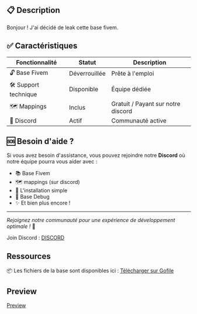 ## 📋 Description

Bonjour ! J'ai décidé de leak cette base fivem. 

## ✅ Caractéristiques
| Fonctionnalité | Statut | Description |
|----------------|--------|-------------|
| 🔓 Base Fivem | Déverrouillée | Prête à l'emploi |
| 🛠️ Support technique | Disponible | Équipe dédiée |
| 🗺️ Mappings | Inclus |  Gratuit / Payant sur notre discord |
| 💬 Discord | Actif | Communauté active |

## 🆘 Besoin d'aide ?
Si vous avez besoin d'assistance, vous pouvez rejoindre notre **Discord** où notre équipe pourra vous aider avec :
- 📚 Base Fivem
- 🗺️ mappings (sur discord)
- 🔧 L'installation simple
- 🐛 Base Debug
- ✨ Et bien plus encore !

---
*Rejoignez notre communauté pour une expérience de développement optimale !* 🎯

Join Discord : [DISCORD](https://discord.gg/pG9QksuMwt)

## Ressources
📦 Les fichiers de la base sont disponibles ici : [Télécharger sur Gofile](https://gofile.io/d/X4yGI1)

## Preview
[Preview](https://www.youtube.com/watch?v=RFiSXoo-dhg&t=2s)
